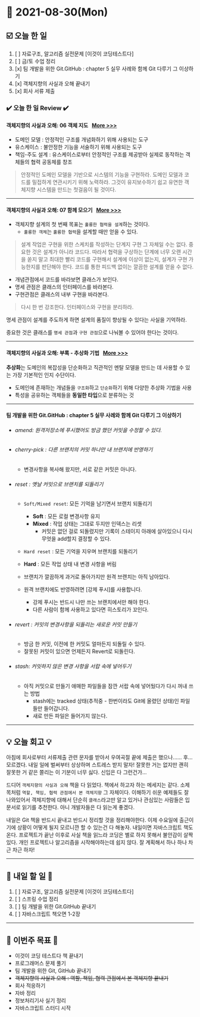 # 📆 2021-08-30(Mon)
## ☑️ 오늘 한 일 
1. [ ] 자료구조, 알고리즘 실전문제 [이것이 코딩테스트다] 
2. [ ] 금/토 수업 정리   
3. [x] 팀 개발을 위한 Git.GitHub : chapter 5 실무 사례와 함께 Git 다루기 그 이상하기  
4. [x] 객체지향의 사실과 오해 끝내기
5. [x] 회사 서류 제출 
### ✔️ 오늘 한 일 Review ✔️

#### 객체지향의 사실과 오해: 06 객체 지도   &nbsp; [More >>>](https://github.com/Kyuwon53/library_books_record/blob/main/The_Essence_of_Object-Orientation/Chapter06-Objects_Map.md)
- 도메인 모델 : 안정적인 구조를 개념화하기 위해 사용되는 도구
- 유스케이스 : 불안정한 기능을 서술하기 위해 사용되는 도구 
- 책임-주도 설계 : 유스케이스로부터 안정적인 구조를 제공받아 실제로 동작하는 객체들의 협력 공동체를 창조  

> 안정적인 도메인 모델을 기반으로 시스템의 기능을 구현하라. 도메인 모델과 코드를 밀접하게 연관시키기 위해 노력하라.
> 그것이 유지보수하기 쉽고 유연한 객체지향 시스템을 만드는 첫걸음이 될 것이다. 

***

#### 객체지향의 사실과 오해:  07 함께 모으기  &nbsp; [More >>>](https://github.com/Kyuwon53/library_books_record/blob/main/The_Essence_of_Object-Orientation/Chapter07-Gathering_Together%20.md)
- 객체지향 설계의 첫 번째 목표는 `훌륭한 협력을 설계`하는 것이다.
    - `훌륭한 객체`는 `훌륭한 협력`을 설계할 때만 얻을 수 있다.
    
> 설계 작업은 구현을 위한 스케치를 작성하는 단계지 구현 그 자체일 수는 없다. 중요한 것은 설계가 아니라 코드다.
> 따라서 협력을 구상하는 단계에 너무 오랜 시간을 쏟지 말고 최대한 빨리 코드를 구현해서 설계에 이상이 없는지, 설계가 
> 구현 가능한지를 판단해야 한다. 코드를 통한 피드백 없이는 깔끔한 설계를 얻을 수 없다.
- 개념관점에서 코드를 바라보면 클래스가 보인다.
- 명세 관점은 클래스의 인터페이스를 바라본다.
- 구현관점은 클래스의 내부 구현을 바라본다.

> 다시 한 번 강조한다. 인터페이스와 구현을 분리하라.
 
명세 관점이 설계를 주도하게 하면 설계의 품질이 향상될 수 있다는 사실을 기억하라. 

중요한 것은 클래스를 `명세 관점`과 `구현 관점`으로 나눠볼 수 있어야 한다는 것이다. 
***
#### 객체지향의 사실과 오해: 부록 - 추상화 기법  &nbsp; [More >>>](https://github.com/Kyuwon53/library_books_record/blob/main/The_Essence_of_Object-Orientation/Chapter-Appendix.md)

**추상화**는 도메인의 복잡성을 단순화하고 직관적인 멘탈 모델을 만드는 데 사용할 수 있는 가장 기본적인 인지 수단이다. 
- 도메인에 존재하는 개념들을 `구조화`하고 `단순화`하기 위해 다양한 추상화 기법을 사용
- 특성을 공유하는 객체들을 **동일한 타입**으로 분류하는 것 

***
#### 팀 개발을 위한 Git.GitHub : chapter 5 실무 사례와 함께 Git 다루기 그 이상하기

- ###### amend: 원격저장소에 푸시했어도 방금 했던 커밋을 수정할 수 있다. 
- ###### cherry-pick : 다른 브랜치의 커밋 하나만 내 브랜치에 반영하기 
  - 변경사항을 복사해 왔지만, 서로 같은 커밋은 아니다.
- ###### reset : 옛날 커밋으로 브랜치를 되돌리기 
  - `Soft/Mixed reset`: 모든 기억을 남기면서 브랜치 되돌리기 
    - **Soft** : 모든 로컬 변경사항 유지
    - **Mixed** : 작업 상태는 그대로 두지만 인덱스는 리셋
      - 커밋은 없던 걸로 되돌렸지만 기록이 스테이지 아래에 살아있으니 다시 무엇을 add할지 결정할 수 있다.    

  -  `Hard reset` : 모든 기억을 지우며 브랜치를 되돌리기     
    - **Hard** : 모든 작업 상태 내 변경 사항을 버림 
    - 브랜치가 깔끔하게 과거로 돌아가지만 원격 브랜치는 아직 남아있다.
    - 원격 브랜치에도 반영하려면 [강제 푸시]를 사용합니다.
      - 강제 푸시는 반드시 나만 쓰는 브랜치에서만 해야 한다.
      - 다른 사람이 함께 사용하고 있다면 히스토리가 꼬인다.
  

- ###### revert : 커밋의 변경사항을 되돌리는 새로운 커밋 만들기
  - 방금 한 커밋, 이전에 한 커밋도 얼마든지 되돌릴 수 있다. 
  - 잘못된 커밋이 있으면 언제든지 Revert로 되돌린다. 
  
- ###### stash: 커밋하지 않은 변경 사항을 서랍 속에 넣어두기 
  - 아직 커밋으로 만들기 애매한 파일들을 잠깐 서랍 속에 넣어뒀다가 다시 꺼내 쓰는 방법 
    - stash에는 tracked 상태(추적중 - 한번이라도 Git에 올렸던 상태)인 파일들만 들어갑니다. 
    - 새로 만든 파일은 들어가지 않는다. 

***
## 💡 오늘  회고  💡

아침에 회사로부터 서류제출 관련 문자를 받아서 우여곡절 끝에 제출은 했으나...... 후... 모르겠다. 내일 일에 벌써부터 상상하며
스트레스 받지 말자! 잘못한 거는 없지만 괜히 잘못한 거 같은 쫄리는 이 기분이 너무 싫다. 신입은 다 그런건가...

드디어 `객체지향의 사실과 오해` 책을 다 읽었다. 책에서 하고자 하는 메세지는 같다. 소제목처럼 `역할, 책임, 협력 관점에서 본 객체지향` 그 자체이다. 
이해하기 쉬운 예제들도 잘 나와있어서 객체지향에 대해서 단순히 `클래스`라고만 알고 있거나 관심있는 사람들은 입문서로 읽기를 추천한다. 아니 개발자들은 다 읽는게 좋겠다.

내일은 Git 책을 반드시 끝내고 반드시 정리할 것을 정리해야한다. 이제 수요일에 출근이기에 상황이 어떻게 될지 모르니깐 할 수 있는건 다 해놓자. 
내일이면 자바스크립트 책도 온다. 프로젝트가 끝난 이후로 사실 책을 읽느라 코딩은 별로 하지 못해서 불안감이 살짝 있다. 개인 프로젝트나 
알고리즘을 시작해야하는데 쉽지 않다. 잘 계획해서 하나 하나 차근 차근 하자! 


***

## 🎯 내일 할 일 🎯
1. [ ] 자료구조, 알고리즘 실전문제 [이것이 코딩테스트다] 
2. [ ] 스프링 수업 정리   
3. [ ] 팀 개발을 위한 Git.GitHub 끝내기 
4. [ ] 자바스크립트 책오면 1-2장 
***

## 🏁 이번주 목표 🏁
- 이것이 코딩 테스트다 책 끝내기
- 프로그래머스 문제 풀기 
- 팀 개발을 위한 Git, GitHub 끝내기
- ~~객체지향의 사실과 오해 : 역할, 책임, 협력 관점에서 본 객체지향 끝내기~~
- 회사 적응하기 
- 자바 정리 
- 정보처리기사 실기 정리
- 자바스크립트 스터디 시작
